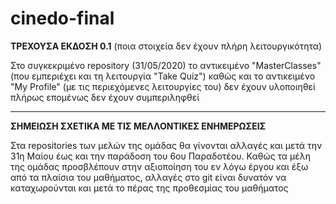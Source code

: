 # cinedo-final

**ΤΡΕΧΟΥΣΑ ΕΚΔΟΣΗ 0.1** (ποια στοιχεία δεν έχουν πλήρη λειτουργικότητα)

Στο συγκεκριμένο repository (31/05/2020) το αντικειμένο "MasterClasses" (που εμπεριέχει και τη λειτουργία "Take Quiz") καθώς και το αντικειμένο "My Profile" (με τις περιεχόμενες λειτουργίες του) δεν έχουν υλοποιηθεί πλήρως επομένως δεν έχουν συμπεριληφθεί

---

**ΣΗΜΕΙΩΣΗ ΣΧΕΤΙΚΑ ΜΕ ΤΙΣ ΜΕΛΛΟΝΤΙΚΕΣ ΕΝΗΜΕΡΩΣΕΙΣ**

Στα repositories των μελών της ομάδας θα γίνονται αλλαγές και μετά την 31η Μαίου έως και την παράδοση του 6ου Παραδοτέου. Καθώς τα μέλη της ομάδας προσβλέπουν στην αξιοποίηση του εν λόγω έργου και έξω από τα πλαίσια του μαθήματος, αλλαγές στο git είναι δυνατόν να καταχωρούνται και μετά το πέρας της προθεσμίας του μαθήματος

